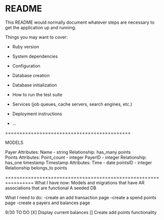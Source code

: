 # README

This README would normally document whatever steps are necessary to get the
application up and running.

Things you may want to cover:

* Ruby version

* System dependencies

* Configuration

* Database creation

* Database initialization

* How to run the test suite

* Services (job queues, cache servers, search engines, etc.)

* Deployment instructions

* ...

============================================

MODELS

Payer
    Attributes:
    Name - string 
    Relationship:
    has_many points  
Points
    Attributes:
    Point_count - integer 
    PayerID - integer
    Relationship:
    has_one timestamp 
Timestamp
    Attributes:
        Time - date 
        pointsID - integer
    Relationship
        belongs_to points

================================================================
What I have now:
Models and migrations that have AR associations that are functional
A seeded DB

What I need to do:
-create an add transaction page
-create a spend points page
-create a payers and balances page


9/30 TO DO
[X] Display current balances 
[] Create add points functionality 

